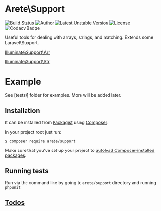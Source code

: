# Arete\Support
[![Build Status](https://secure.travis-ci.org/aretecode/Support.svg)](https://travis-ci.org/aretecode/Support)
[![Author](http://img.shields.io/badge/author-@aretecode-blue.svg)](https://twitter.com/aretecode)
[![Latest Unstable Version](https://poser.pugx.org/arete/support/v/unstable)](https://poser.pugx.org/arete/support/v/unstable)
[![License](https://poser.pugx.org/arete/support/license)](http://packagist.org/packages/arete/support)
[![Codacy Badge](https://api.codacy.com/project/badge/84190ca7bcd6462292ec39dbff18bb0b)](https://www.codacy.com/app/aretecode/Support)

Useful tools for dealing with arrays, strings, and matching. Extends some Laravel\Support. 

[Illuminate\Support\Arr](http://laravel.com/api/5.0/Illuminate/Support/Arr.html)

[Illuminate\Support\Str](http://laravel.com/api/5.0/Illuminate/Support/Str.html)

# Example
See [tests/] folder for examples.
More will be added later.

## Installation
It can be installed from [Packagist](https://packagist.org/arete/support) using [Composer](https://getcomposer.org/). 

In your project root just run:


`$ composer require arete/support`


Make sure that you’ve set up your project to [autoload Composer-installed packages](https://getcomposer.org/doc/00-intro.md#autoloading).


## Running tests
Run via the command line by going to `arete/support` directory and running `phpunit`

## [Todos](https://github.com/aretecode/Support/blob/master/TODO.md)
